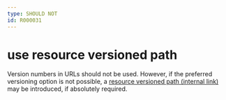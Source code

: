 ```yaml
---
type: SHOULD NOT
id: R000031
---
```


# use resource versioned path

Version numbers in URLs should not be used.
However, if the preferred versioning option is not possible,
a [resource versioned path (internal link)](https://github.com/otto-ec/ottoapi_guidelines/blob/main/content/references/REST/versioning.md#resource-versioned-paths) may be introduced, if absolutely required.
